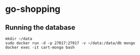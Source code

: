 # go-shopping

## Running the database

```
mkdir ~/data
sudo docker run -d -p 27017:27017 -v ~/data:/data/db mongo
docker exec -it cart-mongo bash
```
